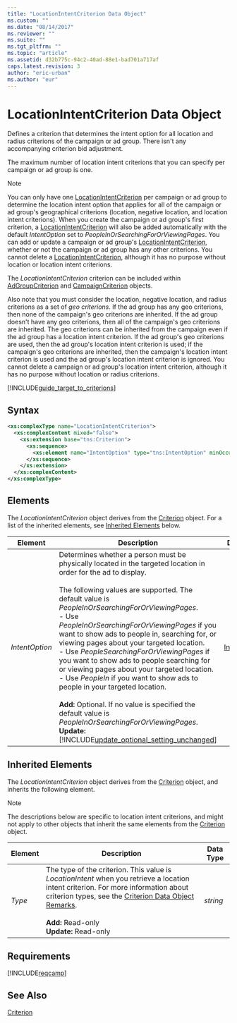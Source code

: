 ```yaml
---
title: "LocationIntentCriterion Data Object"
ms.custom: ""
ms.date: "08/14/2017"
ms.reviewer: ""
ms.suite: ""
ms.tgt_pltfrm: ""
ms.topic: "article"
ms.assetid: d32b775c-94c2-40ad-88e1-bad701a717af
caps.latest.revision: 3
author: "eric-urban"
ms.author: "eur"
---
```

# LocationIntentCriterion Data Object
Defines a criterion that determines the intent option for all location and radius criterions of the campaign or ad group. There isn't any accompanying criterion bid adjustment. 

The maximum number of location intent criterions that you can specify per campaign or ad group is one.

> [!NOTE]
> You can only have one [LocationIntentCriterion](../campaign-api/locationintentcriterion-data-object.md) per campaign or ad group to determine the location intent option that applies for all of the campaign or ad group's geographical criterions (location, negative location, and location intent criterions). When you create the campaign or ad group's first criterion, a [LocationIntentCriterion](../campaign-api/locationintentcriterion-data-object.md) will also be added automatically with the default *IntentOption* set to *PeopleInOrSearchingForOrViewingPages*. You can add or update a campaign or ad group's [LocationIntentCriterion](../campaign-api/locationintentcriterion-data-object.md), whether or not the campaign or ad group has any other criterions. You cannot delete a [LocationIntentCriterion](../campaign-api/locationintentcriterion-data-object.md), although it has no purpose without location or location intent criterions. 

The *LocationIntentCriterion* criterion can be included within [AdGroupCriterion](../campaign-api/adgroupcriterion-data-object.md) and [CampaignCriterion](../campaign-api/campaigncriterion-data-object.md) objects. 

Also note that you must consider the location, negative location, and radius criterions as a set of *geo criterions*. If the ad group has any geo criterions, then none of the campaign's geo criterions are inherited. If the ad group doesn't have any geo criterions, then all of the campaign's geo criterions are inherited. The geo criterions can be inherited from the campaign even if the ad group has a location intent criterion. If the ad group's geo criterions are used, then the ad group's location intent criterion is used; if the campaign's geo criterions are inherited, then the campaign's location intent criterion is used and the ad group's location intent criterion is ignored. You cannot delete a campaign or ad group's location intent criterion, although it has no purpose without location or radius criterions. 

[!INCLUDE[guide_target_to_criterions](../campaign-api/includes/guide-target-to-criterions.md)]

## Syntax

```xml
<xs:complexType name="LocationIntentCriterion">
  <xs:complexContent mixed="false">
    <xs:extension base="tns:Criterion">
      <xs:sequence>
        <xs:element name="IntentOption" type="tns:IntentOption" minOccurs="0" nillable="true"/>
      </xs:sequence>
    </xs:extension>
  </xs:complexContent>
</xs:complexType>
```

## <a name="Elements"></a>Elements
The *LocationIntentCriterion* object derives from the [Criterion](../campaign-api/criterion-data-object.md) object. For a list of the inherited elements, see [Inherited Elements](#InheritedElements) below.

|Element|Description|Data Type|
|-----------|---------------|-------------|
|*IntentOption*|Determines whether a person must be physically located in the targeted location in order for the ad to display.<br/><br/>The following values are supported. The default value is *PeopleInOrSearchingForOrViewingPages*.<br/>- Use *PeopleInOrSearchingForOrViewingPages* if you want to show ads to people in, searching for, or viewing pages about your targeted location.<br/>- Use *PeopleSearchingForOrViewingPages* if you want to show ads to people searching for or viewing pages about your targeted location.<br/>- Use *PeopleIn* if you want to show ads to people in your targeted location.<br/><br/>**Add:** Optional. If no value is specified the default value is *PeopleInOrSearchingForOrViewingPages*.<br/>**Update:** [!INCLUDE[update_optional_setting_unchanged](../campaign-api/includes/update-optional-setting-unchanged.md)]|[IntentOption](../campaign-api/intentoption-value-set.md)|

## <a name="InheritedElements"></a>Inherited Elements
The *LocationIntentCriterion* object derives from the [Criterion](../campaign-api/criterion-data-object.md) object, and inherits the following element. 

> [!NOTE]
> The descriptions below are specific to location intent criterions, and might not apply to other objects that inherit the same elements from the [Criterion](../campaign-api/criterion-data-object.md) object.

|Element|Description|Data Type|
|-----------|---------------|-------------|
|*Type*|The type of the criterion. This value is *LocationIntent* when you retrieve a location intent criterion. For more information about criterion types, see the [Criterion Data Object Remarks](../campaign-api/criterion-data-object.md#remarks).<br/><br/>**Add:** Read-only<br/>**Update:** Read-only|*string*|

## Requirements
[!INCLUDE[reqcamp](../campaign-api/includes/reqcamp.md)]

## See Also
[Criterion](../campaign-api/criterion-data-object.md)  
